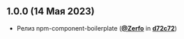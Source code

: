 ## 1.0.0 (14 Мая 2023)

- Релиз npm-component-boilerplate ([**@Zerfo**](https://github.com/Zerfo) in [**d72c72**](https://github.com/Zerfo/react-component-boilerplate/commit/d72c72713937a3a3f41fd97be17e6bb9e704757a))
